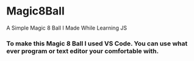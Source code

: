 # Magic8Ball
A Simple Magic 8 Ball I Made While Learning JS


### To make this Magic 8 Ball I used VS Code. You can use what ever program or text editor your comfortable with.


